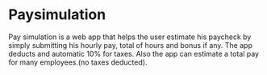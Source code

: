 # Paysimulation
Pay simulation is a web app that helps the user estimate his paycheck by simply submitting his hourly pay, total of hours and bonus if any.
The app deducts and automatic 10% for taxes.
Also the app can estimate a total pay for many employees.(no taxes deducted).
